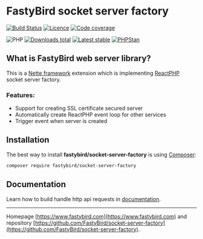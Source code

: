 # FastyBird socket server factory

[![Build Status](https://badgen.net/github/checks/FastyBird/socket-server-factory/master?cache=300&style=flast-square)](https://github.com/FastyBird/socket-server-factory/actions)
[![Licence](https://badgen.net/github/license/FastyBird/socket-server-factory?cache=300&style=flat-square)](https://github.com/FastyBird/socket-server-factory/blob/master/LICENSE.md)
[![Code coverage](https://badgen.net/coveralls/c/github/FastyBird/socket-server-factory?cache=300&style=flast-square)](https://coveralls.io/r/FastyBird/socket-server-factory)

![PHP](https://badgen.net/packagist/php/FastyBird/socket-server-factory?cache=300&style=flast-square)
[![Downloads total](https://badgen.net/packagist/dt/FastyBird/socket-server-factory?cache=300&style=flast-square)](https://packagist.org/packages/FastyBird/socket-server-factory)
[![Latest stable](https://badgen.net/packagist/v/FastyBird/socket-server-factory/latest?cache=300&style=flast-square)](https://packagist.org/packages/FastyBird/socket-server-factory)
[![PHPStan](https://img.shields.io/badge/PHPStan-enabled-brightgreen.svg?style=flat-square)](https://github.com/phpstan/phpstan)

## What is FastyBird web server library?

This is a [Nette framework](https://nette.org) extension which is implementing [ReactPHP](https://reactphp.org) socket server factory.

### Features:

- Support for creating SSL certificate secured server
- Automatically create ReactPHP event loop for other services 
- Trigger event when server is created

## Installation

The best way to install **fastybird/socket-server-factory** is using [Composer](http://getcomposer.org/):

```sh
composer require fastybird/socket-server-factory
```

## Documentation

Learn how to build handle http api requests in [documentation](https://github.com/FastyBird/socket-server-factory/blob/master/.docs/en/index.md).

***
Homepage [https://www.fastybird.com](https://www.fastybird.com) and repository [https://github.com/FastyBird/socket-server-factory](https://github.com/FastyBird/socket-server-factory).
